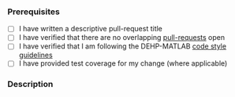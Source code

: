 ### Prerequisites

- [ ] I have written a descriptive pull-request title
- [ ] I have verified that there are no overlapping [pull-requests](https://github.com/RHEAGROUP/DEHP-MATLAB/pulls) open
- [ ] I have verified that I am following the DEHP-MATLAB [code style guidelines](https://raw.githubusercontent.com/RHEAGROUP/DEHP-MATLAB/master/.github/CONTRIBUTING.md)
- [ ] I have provided test coverage for my change (where applicable)

### Description
<!-- A description of the changes proposed in the pull-request -->

<!-- Thanks for contributing to DEHP-MATLAB! -->